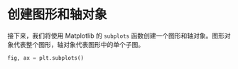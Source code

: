 # 创建图形和轴对象

接下来，我们将使用 Matplotlib 的 `subplots` 函数创建一个图形和轴对象。图形对象代表整个图形，轴对象代表图形中的单个子图。

```python
fig, ax = plt.subplots()
```
